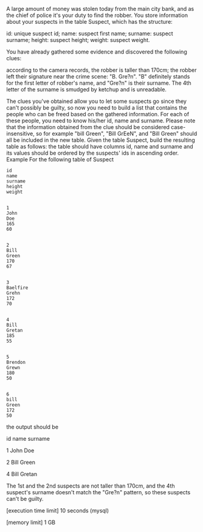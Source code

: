 A large amount of money was stolen today from the main city bank, and as the chief of police it's your duty to find the robber.
You store information about your suspects in the table Suspect, which has the structure:

id: unique suspect id;
name: suspect first name;
surname: suspect surname;
height: suspect height;
weight: suspect weight.

You have already gathered some evidence and discovered the following clues:

according to the camera records, the robber is taller than 170cm;
the robber left their signature near the crime scene: "B. Gre?n". "B" definitely stands for the first letter of robber's name, and "Gre?n" is their surname. The 4th letter of the surname is smudged by ketchup and is unreadable.

The clues you've obtained allow you to let some suspects go since they can't possibly be guilty, so now you need to build a list that contains the people who can be freed based on the gathered information. For each of these people, you need to know his/her id, name and surname. Please note that the information obtained from the clue should be considered case-insensitive, so for example "bill Green", "Bill GrEeN", and "Bill Green" should all be included in the new table.
Given the table Suspect, build the resulting table as follows: the table should have columns id, name and surname and its values should be ordered by the suspects' ids in ascending order.
Example
For the following table of Suspect

  
    id
    name
    surname
    height
    weight
  
  
    1
    John
    Doe
    165
    60
  
  
    2
    Bill
    Green
    170
    67
  
  
    3
    Baelfire
    Grehn
    172
    70
  
  
    4
    Bill
    Gretan
    185
    55
  
  
    5
    Brendon
    Grewn
    180
    50
  
  
    6
    bill
    Green
    172
    50
  

the output should be


id
name
surname


1
John
Doe


2
Bill
Green


4
Bill
Gretan


The 1st and the 2nd suspects are not taller than 170cm, and the 4th suspect's surname doesn't match the "Gre?n" pattern, so these suspects can't be guilty.


[execution time limit] 10 seconds (mysql)


[memory limit] 1 GB


